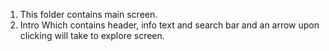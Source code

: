 1. This folder contains main screen.
2. Intro Which contains header, info text and search bar and
   an arrow upon clicking will take to explore screen.
